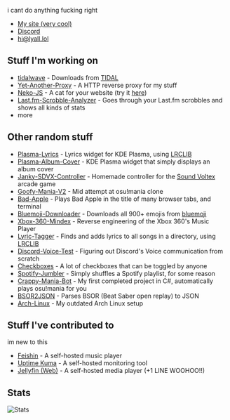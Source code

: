 i cant do anything fucking right

* [My site (very cool)](https://lyall.lol)
* [Discord](https://discord.lyall.lol)
* [hi@lyall.lol](mailto:hi@lyall.lol)

## Stuff I'm working on
* [tidalwave](https://github.com/Lyall-A/tidalwave) - Downloads from [TIDAL](https://tidal.com)
* [Yet-Another-Proxy](https://github.com/Lyall-A/Yet-Another-Proxy) - A HTTP reverse proxy for my stuff
* [Neko-JS](https://github.com/Lyall-A/Neko-JS) - A cat for your website (try it [here](https://lyall-a.github.io/Neko-JS))
* [Last.fm-Scrobble-Analyzer](https://github.com/Lyall-A/Last.fm-Scrobble-Analyzer) - Goes through your Last.fm scrobbles and shows all kinds of stats
* more

## Other random stuff
* [Plasma-Lyrics](https://github.com/Lyall-A/Plasma-Lyrics) - Lyrics widget for KDE Plasma, using [LRCLIB](https://lrclib.net)
* [Plasma-Album-Cover](https://github.com/Lyall-A/Plasma-Album-Cover) - KDE Plasma widget that simply displays an album cover
* [Janky-SDVX-Controller](https://github.com/Lyall-A/Janky-SDVX-Controller) - Homemade controller for the [Sound Voltex](https://p.eagate.573.jp/game/sdvx) arcade game
* [Goofy-Mania-V2](https://github.com/Lyall-A/Goofy-Mania-V2) - Mid attempt at osu!mania clone
* [Bad-Apple](https://github.com/Lyall-A/Bad-Apple) - Plays Bad Apple in the title of many browser tabs, and terminal
* [Bluemoji-Downloader](https://github.com/Lyall-A/Bluemoji-Downloader) - Downloads all 900+ emojis from [bluemoji](https://bluemoji.io)
* [Xbox-360-Mindex](https://github.com/Lyall-A/Xbox-360-Mindex) - Reverse engineering of the Xbox 360's Music Player
* [Lyric-Tagger](https://github.com/Lyall-A/Lyric-Tagger) - Finds and adds lyrics to all songs in a directory, using [LRCLIB](https://lrclib.net)
* [Discord-Voice-Test](https://github.com/Lyall-A/Discord-Voice-Test) - Figuring out Discord's Voice communication from scratch
* [Checkboxes](https://github.com/Lyall-A/Checkboxes) - A lot of checkboxes that can be toggled by anyone
* [Spotify-Jumbler](https://github.com/Lyall-A/Spotify-Jumbler) - Simply shuffles a Spotify playlist, for some reason
* [Crappy-Mania-Bot](https://github.com/Lyall-A/Crappy-Mania-Bot) - My first completed project in C#, automatically plays osu!mania for you
* [BSOR2JSON](https://github.com/Lyall-A/BSOR2JSON) - Parses BSOR (Beat Saber open replay) to JSON
* [Arch-Linux](https://github.com/Lyall-A/Arch-Linux) - My outdated Arch Linux setup

## Stuff I've contributed to
im new to this
* [Feishin](https://github.com/jeffvli/feishin/commits?author=Lyall-A) - A self-hosted music player
* [Uptime Kuma](https://github.com/louislam/uptime-kuma/commits?author=Lyall-A) - A self-hosted monitoring tool
* [Jellyfin (Web)](https://github.com/jellyfin/jellyfin-web/commits?author=Lyall-A) - A self-hosted media player (+1 LINE WOOHOO!!)

## Stats
![Stats](https://github-readme-stats.vercel.app/api?username=Lyall-A)

